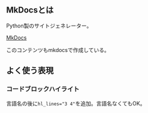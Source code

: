MkDocsとは
----------

Python製のサイトジェネレーター。

<a class="card" href="https://www.mkdocs.org/">MkDocs</a>

このコンテンツもmkdocsで作成している。


よく使う表現
------------

### コードブロックハイライト

言語名の後に`hl_lines="3 4"`を追加。言語名なくてもOK。
